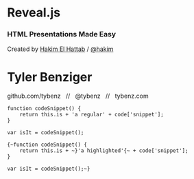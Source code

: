# Reveal.js

### HTML Presentations Made Easy

Created by [Hakim El Hattab](http://hakim.se) / [@hakim](http://twitter.com/hakim)


<h1 class="base0D">Tyler Benziger</h1>

github.com/tybenz&nbsp;&nbsp;&nbsp;//&nbsp;&nbsp;&nbsp;@tybenz&nbsp;&nbsp;&nbsp;//&nbsp;&nbsp;&nbsp;tybenz.com


```
function codeSnippet() {
    return this.is + 'a regular' + code['snippet'];
}

var isIt = codeSnippet();
```


```
{~function codeSnippet() {
    return this.is + ~}'a highlighted'{~ + code['snippet'];
}

var isIt = codeSnippet();~}
```
